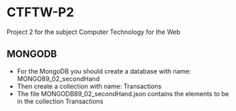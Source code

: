 # CTFTW-P2
Project 2 for the subject Computer Technology for the Web


## MONGODB
* For the MongoDB you should create a database with name: MONGO89_02_secondHand
* Then create a collection with name: Transactions
* The file MONGODB89_02_secondHand.json contains the elements to be in the collection Transactions
